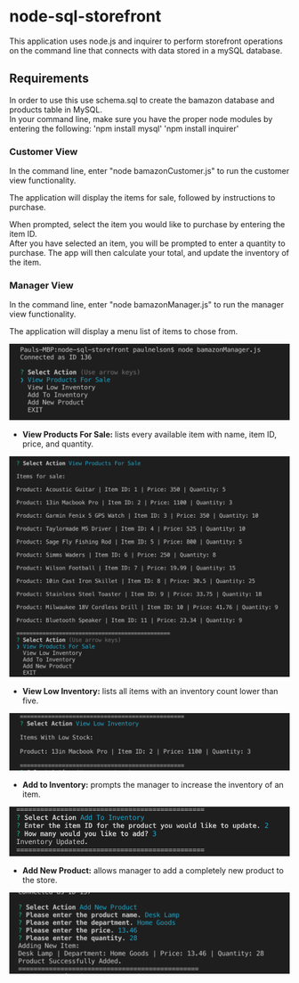 # node-sql-storefront

This application uses node.js and inquirer to perform storefront operations on the command line that connects with data stored in a mySQL database. 

## Requirements
In order to use this use schema.sql to create the bamazon database and products table in MySQL.  
In your command line, make sure you have the proper node modules by entering the following:
'npm install mysql'
'npm install inquirer'


### Customer View

In the command line, enter "node bamazonCustomer.js" to run the customer view functionality.

The application will display the items for sale, followed by instructions to purchase.

When prompted, select the item you would like to purchase by entering the item ID.  
After you have selected an item, you will be prompted to enter a quantity to purchase.
The app will then calculate your total, and update the inventory of the item.

### Manager View

In the command line, enter "node bamazonManager.js" to run the manager view functionality.

The application will display a menu list of items to chose from.

![alt text](images/manager-menu.png "menu list in terminal")

* __View Products For Sale:__  lists every available item with name, item ID, price, and quantity.

![alt text](images/view-products.png "View Products For Sale result in terminal")

* __View Low Inventory:__  lists all items with an inventory count lower than five.

![alt text](images/view-low-inventory.png "View Low Inventory result in terminal")

* __Add to Inventory:__  prompts the manager to increase the inventory of an item.

![alt text](images/add-inventory.png "Add to Inventory result in terminal")

* __Add New Product:__  allows manager to add a completely new product to the store.

![alt text](images/add-new-product.png "Add New Product result in terminal")


